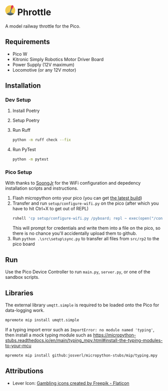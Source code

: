 # ![lever-arm](src/static/lever-arm.png) Phrottle

A model railway throttle for the Pico.

## Requirements

- Pico W
- Kitronic Simply Robotics Motor Driver Board
- Power Supply (12V maximum)
- Locomotive (or any 12V motor)

## Installation

### Dev Setup

1. Install Poetry

1. Setup Poetry

1. Run Ruff

   ```sh
   python -m ruff check --fix
   ```

1. Run PyTest
   ```sh
   python -m pytest
   ```

### Pico Setup

With thanks to [SoongJr](https://github.com/SoongJr/pi-pico/blob/main/README.md) for the WiFi configuration and depedency installation scripts and instructions.

1. Flash micropython onto your pico (you can get [the latest build](https://micropython.org/download/RPI_PICO_W/))
1. Transfer and run `setup/configure-wifi.py` on the pico (after which you have to hit Ctrl+X to get out of REPL)
   ```sh
   rshell 'cp setup/configure-wifi.py /pyboard; repl ~ exec(open("/configure-wifi.py").read())'
   ```
   This will prompt for credentials and write them into a file on the pico, so there is no chance you'll accidentally upload them to github.
1. Run `python .\src\setup\sync.py` to transfer all files from `src/rp2` to the pico board

## Run

Use the Pico Device Controller to run `main.py`, `server.py`, or one of the sandbox scripts.

## Libraries

The external library `umqtt.simple` is required to be loaded onto the Pico for data-logging work.

```sh
mpremote mip install umqtt.simple
```

If a typing import error such as `ImportError: no module named 'typing'`,
then install a mock typing module such as https://micropython-stubs.readthedocs.io/en/main/typing_mpy.html#install-the-typing-modules-to-your-mcu

```sh
mpremote mip install github:josverl/micropython-stubs/mip/typing.mpy
```

## Attributions

- Lever Icon: [Gambling icons created by Freepik - Flaticon](https://www.flaticon.com/free-icons/gambling)
